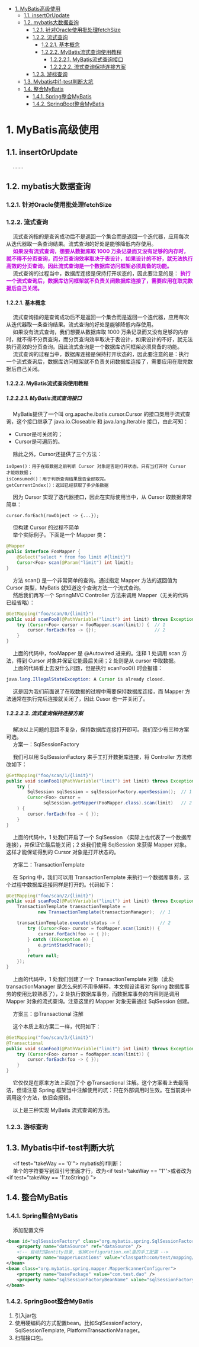 

<!-- TOC -->

- [1. MyBatis高级使用](#1-mybatis高级使用)
    - [1.1. insertOrUpdate](#11-insertorupdate)
    - [1.2. mybatis大数据查询](#12-mybatis大数据查询)
        - [1.2.1. 针对Oracle使用批处理fetchSize](#121-针对oracle使用批处理fetchsize)
        - [1.2.2. 流式查询](#122-流式查询)
            - [1.2.2.1. 基本概念](#1221-基本概念)
            - [1.2.2.2. MyBatis流式查询使用教程](#1222-mybatis流式查询使用教程)
                - [1.2.2.2.1. MyBatis流式查询接口](#12221-mybatis流式查询接口)
                - [1.2.2.2.2. 流式查询保持连接方案](#12222-流式查询保持连接方案)
        - [1.2.3. 游标查询](#123-游标查询)
    - [1.3. Mybatis中if-test判断大坑](#13-mybatis中if-test判断大坑)
    - [1.4. 整合MyBatis](#14-整合mybatis)
        - [1.4.1. Spring整合MyBatis](#141-spring整合mybatis)
        - [1.4.2. SpringBoot整合MyBatis](#142-springboot整合mybatis)

<!-- /TOC -->

# 1. MyBatis高级使用
<!-- 
MySQL 千万数据量深分页优化, 拒绝线上故障！ 
https://mp.weixin.qq.com/s/i3wLeCSxqWKrTwgtfelumQ
-->

## 1.1. insertOrUpdate
&emsp; .......

## 1.2. mybatis大数据查询 
<!--

 炸！使用 MyBatis 查询千万数据量？ 
 https://mp.weixin.qq.com/s/-gljMMrP0RcALfvigFXT1Q

JDBC三种读取方式：
1. 一次全部（默认）：一次获取全部。
2. 流式：多次获取，一次一行。
3. 游标：多次获取，一次多行

新技能 MyBatis 千万数据表，快速分页！ 
https://mp.weixin.qq.com/s/RFgPkpyCPQQOo0SKZHA9Eg

-->



### 1.2.1. 针对Oracle使用批处理fetchSize
<!-- 

mybatis大数据查询优化：fetchSize
https://www.jianshu.com/p/2ba501063556

https://www.oschina.net/question/3488884_2271532?sort=time
Mybatis针对Oracle使用fetchSize
https://blog.csdn.net/onlyusc2/article/details/108042167
https://my.oschina.net/qalong/blog/3123826
-->


### 1.2.2. 流式查询  
&emsp; 流式查询指的是查询成功后不是返回一个集合而是返回一个迭代器，应用每次从迭代器取一条查询结果。流式查询的好处是能够降低内存使用。  
&emsp; **<font color = "clime">如果没有流式查询，想要从数据库取 1000 万条记录而又没有足够的内存时，就不得不分页查询，而分页查询效率取决于表设计，如果设计的不好，就无法执行高效的分页查询。因此流式查询是一个数据库访问框架必须具备的功能。</font>**  
&emsp; 流式查询的过程当中，数据库连接是保持打开状态的，因此要注意的是： **<font color = "clime">执行一个流式查询后，数据库访问框架就不负责关闭数据库连接了，需要应用在取完数据后自己关闭。</font>**  

#### 1.2.2.1. 基本概念
&emsp; 流式查询指的是查询成功后不是返回一个集合而是返回一个迭代器，应用每次从迭代器取一条查询结果。流式查询的好处是能够降低内存使用。  
&emsp; 如果没有流式查询，我们想要从数据库取 1000 万条记录而又没有足够的内存时，就不得不分页查询，而分页查询效率取决于表设计，如果设计的不好，就无法执行高效的分页查询。因此流式查询是一个数据库访问框架必须具备的功能。  
&emsp; 流式查询的过程当中，数据库连接是保持打开状态的，因此要注意的是：执行一个流式查询后，数据库访问框架就不负责关闭数据库连接了，需要应用在取完数据后自己关闭。   

#### 1.2.2.2. MyBatis流式查询使用教程
##### 1.2.2.2.1. MyBatis流式查询接口
&emsp; MyBatis提供了一个叫 org.apache.ibatis.cursor.Cursor 的接口类用于流式查询，这个接口继承了 java.io.Closeable 和 java.lang.Iterable 接口，由此可知：

* Cursor是可关闭的；
* Cursor是可遍历的。

&emsp; 除此之外，Cursor还提供了三个方法：  

    isOpen()：用于在取数据之前判断 Cursor 对象是否是打开状态。只有当打开时 Cursor 才能取数据；
    isConsumed()：用于判断查询结果是否全部取完。
    getCurrentIndex()：返回已经获取了多少条数据

&emsp; 因为 Cursor 实现了迭代器接口，因此在实际使用当中，从 Cursor 取数据非常简单：  

```text
cursor.forEach(rowObject -> {...});
```

&emsp; 但构建 Cursor 的过程不简单  
&emsp; 举个实际例子。下面是一个 Mapper 类：  

```java
@Mapper
public interface FooMapper {
    @Select("select * from foo limit #{limit}")
    Cursor<Foo> scan(@Param("limit") int limit);
}
```
&emsp; 方法 scan() 是一个非常简单的查询。通过指定 Mapper 方法的返回值为 Cursor 类型，MyBatis 就知道这个查询方法一个流式查询。  
&emsp; 然后我们再写一个 SpringMVC Controller 方法来调用 Mapper（无关的代码已经省略）：  

```java
@GetMapping("foo/scan/0/{limit}")
public void scanFoo0(@PathVariable("limit") int limit) throws Exception {
    try (Cursor<Foo> cursor = fooMapper.scan(limit)) {  // 1
        cursor.forEach(foo -> {});                      // 2
    }
}
```
&emsp; 上面的代码中，fooMapper 是 @Autowired 进来的。注释 1 处调用 scan 方法，得到 Cursor 对象并保证它能最后关闭；2 处则是从 cursor 中取数据。  
&emsp; 上面的代码看上去没什么问题，但是执行 scanFoo0() 时会报错：  

```java
java.lang.IllegalStateException: A Cursor is already closed.
```
&emsp; 这是因为我们前面说了在取数据的过程中需要保持数据库连接，而 Mapper 方法通常在执行完后连接就关闭了，因此 Cusor 也一并关闭了。  

##### 1.2.2.2.2. 流式查询保持连接方案
&emsp; 解决以上问题的思路不复杂，保持数据库连接打开即可。我们至少有三种方案可选。  
&emsp; 方案一：SqlSessionFactory  

&emsp; 我们可以用 SqlSessionFactory 来手工打开数据库连接，将 Controller 方法修改如下：  

```java
@GetMapping("foo/scan/1/{limit}")
public void scanFoo1(@PathVariable("limit") int limit) throws Exception {
    try (
        SqlSession sqlSession = sqlSessionFactory.openSession();  // 1
        Cursor<Foo> cursor = 
              sqlSession.getMapper(FooMapper.class).scan(limit)   // 2
    ) {
        cursor.forEach(foo -> { });
    }
}
```
&emsp; 上面的代码中，1 处我们开启了一个 SqlSession （实际上也代表了一个数据库连接），并保证它最后能关闭；2 处我们使用 SqlSession 来获得 Mapper 对象。这样才能保证得到的 Cursor 对象是打开状态的。  

&emsp; 方案二：TransactionTemplate  

&emsp; 在 Spring 中，我们可以用 TransactionTemplate 来执行一个数据库事务，这个过程中数据库连接同样是打开的。代码如下：  

```java
@GetMapping("foo/scan/2/{limit}")
public void scanFoo2(@PathVariable("limit") int limit) throws Exception {
    TransactionTemplate transactionTemplate = 
            new TransactionTemplate(transactionManager);  // 1

    transactionTemplate.execute(status -> {               // 2
        try (Cursor<Foo> cursor = fooMapper.scan(limit)) {
            cursor.forEach(foo -> { });
        } catch (IOException e) {
            e.printStackTrace();
        }
        return null;
    });
}
```
&emsp; 上面的代码中，1 处我们创建了一个 TransactionTemplate 对象（此处 transactionManager 是怎么来的不用多解释，本文假设读者对 Spring 数据库事务的使用比较熟悉了），2 处执行数据库事务，而数据库事务的内容则是调用 Mapper 对象的流式查询。注意这里的 Mapper 对象无需通过 SqlSession 创建。  

&emsp; 方案三：@Transactional 注解  

&emsp; 这个本质上和方案二一样，代码如下：

```java
@GetMapping("foo/scan/3/{limit}")
@Transactional
public void scanFoo3(@PathVariable("limit") int limit) throws Exception {
    try (Cursor<Foo> cursor = fooMapper.scan(limit)) {
        cursor.forEach(foo -> { });
    }
}
```
&emsp; 它仅仅是在原来方法上面加了个 @Transactional 注解。这个方案看上去最简洁，但请注意 Spring 框架当中注解使用的坑：只在外部调用时生效。在当前类中调用这个方法，依旧会报错。  

&emsp; 以上是三种实现 MyBatis 流式查询的方法。  

### 1.2.3. 游标查询



## 1.3. Mybatis中if-test判断大坑  
<!-- 
mybatis 中 if-test 判断大坑
https://www.cnblogs.com/grasp/p/11268049.html
-->
&emsp; \<if test="takeWay == '0'"> mybatis的if判断：  
&emsp; 单个的字符要写到双引号里面才行，改为\<if test='takeWay == "1"'>或者改为\<if test="takeWay == '1'.toString() ">  


## 1.4. 整合MyBatis  
### 1.4.1. Spring整合MyBatis  

&emsp; 添加配置文件  

```xml
<bean id="sqlSessionFactory" class="org.mybatis.spring.SqlSessionFactoryBean">
    <property name="dataSource" ref="dataSource" />
    <!-- 自动扫描entity目录, 省掉Configuration.xml里的手工配置 -->
    <property name="mapperLocations" value="classpath:com/test/mapping/*.xml" />
</bean>
<bean class="org.mybatis.spring.mapper.MapperScannerConfigurer">
    <property name="basePackage" value="com.test.dao" />
    <property name="sqlSessionFactoryBeanName" value="sqlSessionFactory" />
</bean>
```

### 1.4.2. SpringBoot整合MyBatis  
1. 引入jar包
2. 使用硬编码的方式配置bean。比如SqlSessionFactory，SqlSessionTemplate, PlatformTransactionManager。
3. 扫描接口包。
